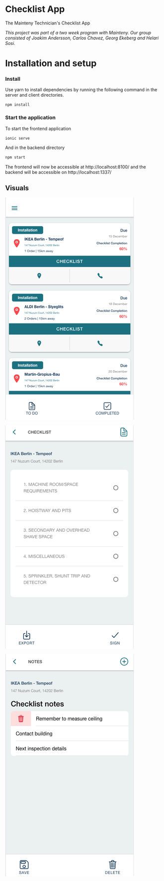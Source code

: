 # Checklist App

The Mainteny Technician's Checklist App

*This project was part of a two week program with Mainteny. Our group consisted of Joakim Andersson, Carlos Chavez, Georg Ekeberg and Helari Sosi.*

# Installation and setup

### Install

Use yarn to install dependencies by running the following command in the server and client directories.

```bash
npm install
```

### Start the application

To start the frontend application

```bash
ionic serve
```

And in the backend directory

```bash
npm start
```

The frontend will now be accessible at http://localhost:8100/ and the backend will be accessible on http://localhost:1337/

## Visuals

![Image of Order View](src/images/OrderPage.png)

![Image of Checklist View](src/images/Checklist.png)

![Image of Notes view](src/images/Notes.png)
